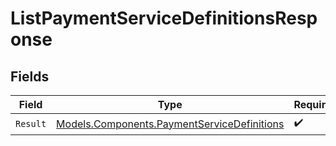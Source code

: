 # ListPaymentServiceDefinitionsResponse


## Fields

| Field                                                                                               | Type                                                                                                | Required                                                                                            | Description                                                                                         |
| --------------------------------------------------------------------------------------------------- | --------------------------------------------------------------------------------------------------- | --------------------------------------------------------------------------------------------------- | --------------------------------------------------------------------------------------------------- |
| `Result`                                                                                            | [Models.Components.PaymentServiceDefinitions](../../Models/Components/PaymentServiceDefinitions.md) | :heavy_check_mark:                                                                                  | N/A                                                                                                 |